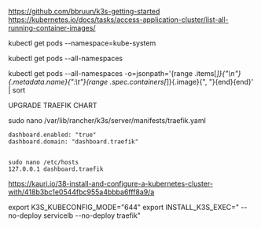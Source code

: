 https://github.com/bbruun/k3s-getting-started
https://kubernetes.io/docs/tasks/access-application-cluster/list-all-running-container-images/

kubectl get pods --namespace=kube-system

kubectl get pods --all-namespaces

kubectl get pods --all-namespaces -o=jsonpath='{range .items[*]}{"\n"}{.metadata.name}{":\t"}{range .spec.containers[*]}{.image}{", "}{end}{end}' | sort


UPGRADE TRAEFIK CHART

sudo nano  /var/lib/rancher/k3s/server/manifests/traefik.yaml

    dashboard.enabled: "true"
    dashboard.domain: "dashboard.traefik"
    
    
    sudo nano /etc/hosts
    127.0.0.1 dashboard.traefik

https://kauri.io/38-install-and-configure-a-kubernetes-cluster-with/418b3bc1e0544fbc955a4bbba6fff8a9/a

export K3S_KUBECONFIG_MODE="644"
export INSTALL_K3S_EXEC=" --no-deploy servicelb --no-deploy traefik"